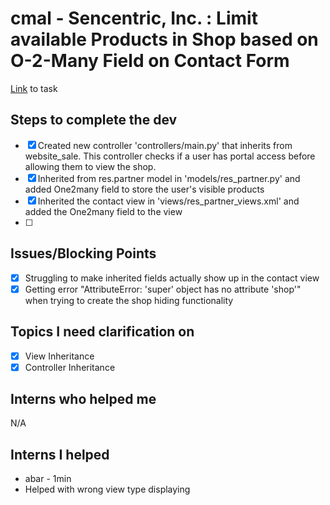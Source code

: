 # cmal - Sencentric, Inc. : Limit available Products in Shop based on O-2-Many Field on Contact Form
[Link](https://www.odoo.com/web#id=3361708&cids=3&menu_id=4720&action=4665&active_id=3361672&model=project.task&view_type=form) to task

## Steps to complete the dev
- [X] Created new controller 'controllers/main.py' that inherits from website_sale. This controller checks if a user has portal access before allowing them to view the shop.
- [X] Inherited from res.partner model in 'models/res_partner.py' and added One2many field to store the user's visible products
- [X] Inherited the contact view in 'views/res_partner_views.xml' and added the One2many field to the view
- [ ] 

## Issues/Blocking Points
- [X] Struggling to make inherited fields actually show up in the contact view
- [X] Getting error "AttributeError: 'super' object has no attribute 'shop'" when trying to create the shop hiding functionality

## Topics I need clarification on
- [X] View Inheritance
- [X] Controller Inheritance
      
## Interns who helped me
N/A

## Interns I helped
- abar - 1min
- Helped with wrong view type displaying
